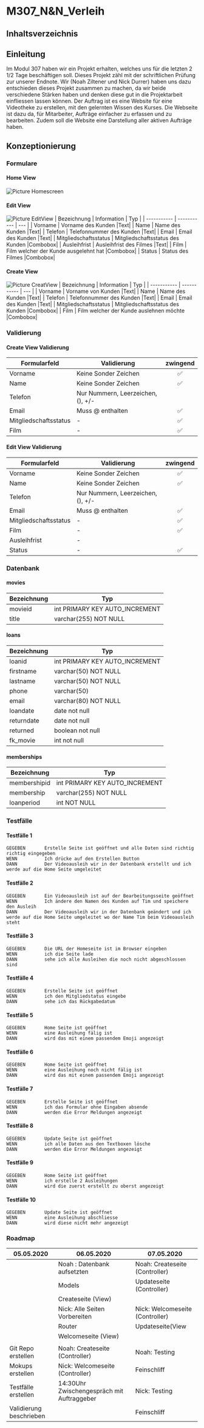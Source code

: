 # M307_N&N_Verleih
## Inhaltsverzeichnis
## Einleitung
Im Modul 307 haben wir ein Projekt erhalten, welches uns für die letzten 2 1/2 Tage beschäftigen soll. Dieses Projekt zähl mit
der schriftlichen Prüfung zur unserer Endnote. Wir (Noah Ziltener und Nick Durrer) haben uns dazu entschieden dieses Projekt zusammen zu machen, da wir beide verschiedene Stärken haben und denken diese gut in die Projektarbeit einfliessen lassen können. Der Auftrag ist es eine Website für eine Videotheke zu erstellen, mit den gelernten Wissen des Kurses. Die Webseite ist dazu da, für Mitarbeiter, Aufträge einfacher zu erfassen und zu bearbeiten. Zudem soll die Website eine Darstellung aller aktiven Aufträge haben.
## Konzeptionierung
### Formulare
#### Home View
![Picture Homescreen](res/WelcomeScreen.png)
#### Edit View
![Picture EditView](res/EditScreen.png)
| Bezeichnung | Information | Typ |
| ----------- | ----------- | --- |
| Vorname | Vorname des Kunden |Text|
| Name | Name des Kunden |Text|
| Telefon | Telefonnummer des Kunden |Text|
| Email | Email des Kunden |Text|
| Mitgliedschaftsstatus | Mitgliedschaftsstatus des Kunden |Combobox|
| Ausleihfrist | Ausleihfrist des Filmes |Text|
| Film | Film welcher der Kunde ausgelehnt hat |Combobox|
| Status | Status des Filmes |Combobox|
#### Create View
![Picture CreatView](res/AusleihScreen.png)
| Bezeichnung | Information | Typ |
| ----------- | ----------- | --- |
| Vorname | Vorname von Kunden |Text|
| Name | Name des Kunden |Text|
| Telefon | Telefonnummer des Kunden |Text|
| Email | Email des Kunden |Text|
| Mitgliedschaftsstatus | Mitgliedschaftsstatus des Kunden |Combobox|
| Film | Film welcher der Kunde auslehnen möchte |Combobox|
### Validierung
#### Create View Validierung
| Formularfeld | Validierung | zwingend |
| ----------- | ----------- | :---: |
| Vorname | Keine Sonder Zeichen |✅|
| Name | Keine Sonder Zeichen |✅|
| Telefon | Nur Nummern, Leerzeichen, (), +/- ||
| Email | Muss @ enthalten |✅|
| Mitgliedschaftsstatus | - |✅|
| Film | - |✅|
#### Edit View Validierung
| Formularfeld | Validierung | zwingend |
| ----------- | ----------- | :---: |
| Vorname | Keine Sonder Zeichen |✅|
| Name | Keine Sonder Zeichen |✅|
| Telefon | Nur Nummern, Leerzeichen, (), +/- ||
| Email | Muss @ enthalten |✅|
| Mitgliedschaftsstatus | - |✅|
| Film | - |✅|
| Ausleihfrist | - ||
| Status | - |✅|
### Datenbank
#### movies
| Bezeichnung | Typ |
| ----------- | ----------- |
| movieid | int PRIMARY KEY AUTO_INCREMENT |
| title | varchar(255) NOT NULL|
#### loans
| Bezeichnung | Typ |
| ----------- | ----------- |
| loanid | int PRIMARY KEY AUTO_INCREMENT |
| firstname | varchar(50) NOT NULL|
| lastname | varchar(50) NOT NULL|
| phone | varchar(50)|
| email | varchar(80) NOT NULL|
| loandate | date not null |
| returndate | date not null |
| returned | boolean not null |
| fk_movie | int not null |
#### memberships 
| Bezeichnung | Typ |
| ----------- | ----------- |
| membershipid | int PRIMARY KEY AUTO_INCREMENT |
| membership	 | varchar(255) NOT NULL |
| loanperiod | int NOT NULL |
### Testfälle
#### Testfälle 1
```
GEGEBEN       Erstelle Seite ist geöffnet und alle Daten sind richtig richtig eingegeben
WENN          Ich drücke auf den Erstellen Button
DANN          Der Videoausleih wir in der Datenbank erstellt und ich werde auf die Home Seite umgeleitet
```
#### Testfälle 2
```
GEGEBEN       Ein Videoausleih ist auf der Bearbeitungsseite geöffnet
WENN          Ich ändere den Namen des Kunden auf Tim und speichere den Ausleih
DANN          Der Videoausleih wir in der Datenbank geändert und ich werde auf die Home Seite umgeleitet wo der Name Tim beim Videoausleih steht
```
#### Testfälle 3
```
GEGEBEN       Die URL der Homeseite ist im Browser eingeben
WENN          ich die Seite lade 
DANN          sehe ich alle Ausleihen die noch nicht abgeschlossen sind
```
#### Testfälle 4
```
GEGEBEN       Erstelle Seite ist geöffnet
WENN          ich den Mitgliedstatus eingebe
DANN          sehe ich das Rückgabedatum
```
#### Testfälle 5
```
GEGEBEN       Home Seite ist geöffnet
WENN          eine Ausleihung fälig ist 
DANN          wird das mit einem passendem Emoji angezeigt
```
#### Testfälle 6
```
GEGEBEN       Home Seite ist geöffnet
WENN          eine Ausleihung noch nicht fälig ist 
DANN          wird das mit einem passendem Emoji angezeigt
```
#### Testfälle 7
```
GEGEBEN       Erstelle Seite ist geöffnet
WENN          ich das Formular ohne Eingaben absende
DANN          werden die Error Meldungen angezeigt
```
#### Testfälle 8
```
GEGEBEN       Update Seite ist geöffnet
WENN          ich alle Daten aus den Textboxen lösche
DANN          werden die Error Meldungen angezeigt
```
#### Testfälle 9
```
GEGEBEN       Home Seite ist geöffnet 
WENN          ich erstelle 2 Ausleihungen
DANN          wird die zuerst erstellt zu oberst angezeigt
```
#### Testfälle 10
```
GEGEBEN       Update Seite ist geöffnet
WENN          eine Ausleihung abschliesse
DANN          wird diese nicht mehr angezeigt
```
### Roadmap
| 05.05.2020            | 06.05.2020                     | 07.05.2020                             |
|-----------------------|--------------------------------|----------------------------------------|
|                       | Noah : Datenbank aufsetzten    | Noah:  Createseite (Controller)                   | 
|                       | Models                         | Updateseite (Controller)                                |
|                       | Createseite (View)             |                                 |
|                       | Nick: Alle Seiten Vorbereiten  | Nick: Welcomeseite (Controller)  | 
|                       | Router    |                       Updateseite(View                 |
|                       | Welcomeseite (View) |                                        | 
|                       |                                |                                        | 
| Git Repo erstellen    | Noah: Createseite (Controller)          | Noah: Testing | 
| Mokups erstellen       | Nick: Welcomeseite (Controller)            | Feinschliff               |
| Testfälle erstellen     | 14:30Uhr Zwischengespräch mit Auftraggeber | Nick: Testing       |
| Validierung beschrieben |         |               Feinschliff     | 

